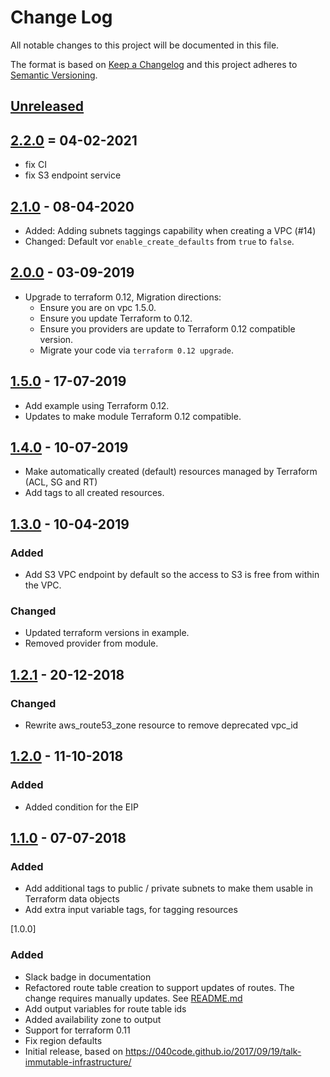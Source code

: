 # Change Log
All notable changes to this project will be documented in this file.

The format is based on [Keep a Changelog](http://keepachangelog.com/)
and this project adheres to [Semantic Versioning](http://semver.org/).

## [Unreleased]

## [2.2.0] = 04-02-2021

- fix CI
- fix S3 endpoint service

## [2.1.0] - 08-04-2020
- Added: Adding subnets taggings capability when creating a VPC (#14)
- Changed: Default vor `enable_create_defaults` from `true` to `false`.

## [2.0.0] - 03-09-2019
- Upgrade to terraform 0.12, Migration directions:
  - Ensure you are on vpc 1.5.0.
  - Ensure you update Terraform to 0.12.
  - Ensure you providers are update to Terraform 0.12 compatible version.
  - Migrate your code via `terraform 0.12 upgrade`.
  

## [1.5.0] - 17-07-2019
- Add example using Terraform 0.12.
- Updates to make module Terraform 0.12 compatible.

## [1.4.0] - 10-07-2019
- Make automatically created (default) resources managed by Terraform (ACL, SG and RT)
- Add tags to all created resources.

## [1.3.0] - 10-04-2019
### Added
- Add S3 VPC endpoint by default so the access to S3 is free from within the VPC.
### Changed
- Updated terraform versions in example.
- Removed provider from module.

## [1.2.1] - 20-12-2018
### Changed
- Rewrite aws_route53_zone resource to remove deprecated vpc_id

## [1.2.0] - 11-10-2018
### Added
- Added condition for the EIP

## [1.1.0] - 07-07-2018
### Added
- Add additional tags to public / private subnets to make them usable in Terraform data objects
- Add extra input variable tags, for tagging resources

[1.0.0]
### Added
- Slack badge in documentation
- Refactored route table creation to support updates of routes. The change requires manually updates. See [README.md](README.md)
- Add output variables for route table ids
- Added availability zone to output
- Support for terraform 0.11
- Fix region defaults
- Initial release, based on https://040code.github.io/2017/09/19/talk-immutable-infrastructure/

[Unreleased]: https://github.com/philips-software/terraform-aws-vpc/compare/2.2.0...HEAD
[2.2.0]: https://github.com/philips-software/terraform-aws-vpc/compare/2.1.0...2.2.0
[2.1.0]: https://github.com/philips-software/terraform-aws-vpc/compare/2.10.0...2.1.0
[2.0.0]: https://github.com/philips-software/terraform-aws-vpc/compare/1.5.0...2.0.0
[1.5.0]: https://github.com/philips-software/terraform-aws-vpc/compare/1.4.0...1.5.0
[1.4.0]: https://github.com/philips-software/terraform-aws-vpc/compare/1.3.0...1.4.0
[1.3.0]: https://github.com/philips-software/terraform-aws-vpc/compare/1.2.1...1.3.0
[1.2.1]: https://github.com/philips-software/terraform-aws-vpc/compare/1.2.0...1.2.1
[1.2.0]: https://github.com/philips-software/terraform-aws-vpc/compare/1.1.0...1.2.0
[1.1.0]: https://github.com/philips-software/terraform-aws-vpc/compare/1.0.0...1.1.0
